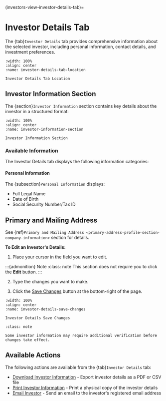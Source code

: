 (investors-view-investor-details-tab)=
# Investor Details Tab

The {tab}`Investor Details` tab provides comprehensive information about the selected investor, including personal information, contact details, and investment preferences.

```{lazyfigure} ../../../../_static/solo_app/Universal/InvestorList/ViewInvestorInformation/view-investor-information-tab.webp
:width: 100%
:align: center
:name: investor-details-tab-location

Investor Details Tab Location
```

## Investor Information Section

The {section}`Investor Information` section contains key details about the investor in a structured format:

```{lazyfigure} ../../../../_static/solo_app/Universal/InvestorList/ViewInvestorInformation/view-investor-information-tab-investor-info-section.webp
:width: 100%
:align: center
:name: investor-information-section

Investor Information Section
```

### Available Information

The Investor Details tab displays the following information categories:

#### Personal Information

The {subsection}`Personal Information` displays:

- Full Legal Name
- Date of Birth
- Social Security Number/Tax ID


## Primary and Mailing Address


See {ref}`Primary and Mailing Address <primary-address-profile-section-company-information>` section for details.


**To Edit an Investor's Details:**

1. Place your cursor in the field you want to edit.

:::{admonition} Note
:class: note
This section does not require you to click the **Edit** button.
:::

2. Type the changes you want to make.

3. Click the [Save Changes](#save-changes) button at the bottom-right of the page. 

```{lazyfigure} ../../_static/solo_app/Universal/InvestorList/ViewInvestorInformation/view-investor-information-save-location.webp
:width: 100%
:align: center
:name: investor-details-save-changes

Investor Details Save Changes
```


```{admonition} Note
:class: note

Some investor information may require additional verification before changes take effect.
```

## Available Actions

The following actions are available from the {tab}`Investor Details` tab:

- [Download Investor Information](#download-icon) - Export investor details as a PDF or CSV file
- [Print Investor Information](#print-icon) - Print a physical copy of the investor details
- [Email Investor](#email-icon) - Send an email to the investor's registered email address

 